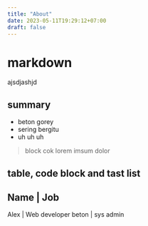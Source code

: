 ```yaml
---
title: "About"
date: 2023-05-11T19:29:12+07:00
draft: false
---
```


# markdown

ajsdjashjd

## summary

-   beton gorey
-   sering bergitu
-   uh uh uh

> block cok lorem imsum dolor

## table, code block and tast list

## Name | Job

Alex | Web developer
beton | sys admin

